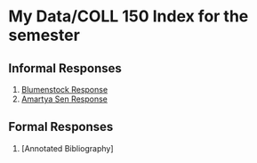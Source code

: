 # My Data/COLL 150 Index for the semester


## Informal Responses

1. [Blumenstock Response](https://aravindsurumpudi.github.io/FirstRepository/blomenstock.html)
2. [Amartya Sen Response](https://aravindsurumpudi.github.io/FirstRepository/senresponse.html)


## Formal Responses

1. [Annotated Bibliography]
